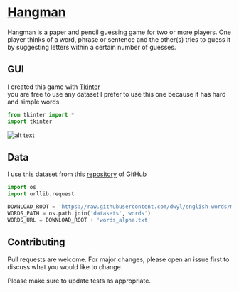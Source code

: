 # [Hangman](https://en.wikipedia.org/wiki/Hangman_(game))

Hangman is a paper and pencil guessing game for two or more players. One player thinks of a word, phrase or sentence and the other(s) tries to guess it by suggesting letters within a certain number of guesses.

## GUI

I created this game with [Tkinter](https://docs.python.org/3/library/tkinter.html)   
you are free to use any dataset I prefer to use this one because it has hard and simple words

```python
from tkinter import *
import tkinter
```

![alt text](https://github.com/hoco1/Hangman/blob/main/images/Screenshot%202021-04-27%20172319.jpg?raw=true)

## Data

I use this dataset from this [repository](https://raw.githubusercontent.com/dwyl/english-words/master/) of GitHub
```python
import os
import urllib.request

DOWNLOAD_ROOT = 'https://raw.githubusercontent.com/dwyl/english-words/master/'
WORDS_PATH = os.path.join('datasets','words')
WORDS_URL = DOWNLOAD_ROOT + 'words_alpha.txt'
```

## Contributing
Pull requests are welcome. For major changes, please open an issue first to discuss what you would like to change.

Please make sure to update tests as appropriate.
